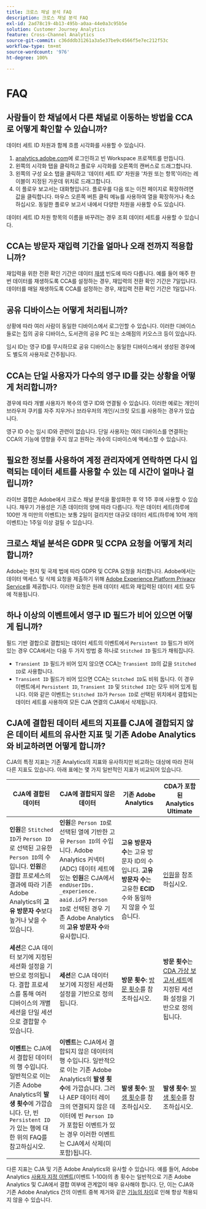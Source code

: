 ```yaml
---
title: 크로스 채널 분석 FAQ
description: 크로스 채널 분석 FAQ
exl-id: 2ad78c19-4b13-495b-a0aa-44e0a3c95b5e
solution: Customer Journey Analytics
feature: Cross-Channel Analytics
source-git-commit: c36dddb31261a3a5e37be9c4566f5e7ec212f53c
workflow-type: tm+mt
source-wordcount: '976'
ht-degree: 100%

---
```


# FAQ

## 사람들이 한 채널에서 다른 채널로 이동하는 방법을 CCA로 어떻게 확인할 수 있습니까?

데이터 세트 ID 차원과 함께 흐름 시각화를 사용할 수 있습니다.

1. [analytics.adobe.com](https://analytics.adobe.com)에 로그인하고 빈 Workspace 프로젝트를 만듭니다.
2. 왼쪽의 시각화 탭을 클릭하고 플로우 시각화를 오른쪽의 캔버스로 드래그합니다.
3. 왼쪽의 구성 요소 탭을 클릭하고 &#39;데이터 세트 ID&#39; 차원을 &#39;차원 또는 항목&#39;이라는 레이블이 지정된 가운데 위치로 드래그합니다.
4. 이 플로우 보고서는 대화형입니다. 플로우를 다음 또는 이전 페이지로 확장하려면 값을 클릭합니다. 마우스 오른쪽 버튼 클릭 메뉴를 사용하여 열을 확장하거나 축소하십시오. 동일한 플로우 보고서 내에서 다양한 차원을 사용할 수도 있습니다.

데이터 세트 ID 차원 항목의 이름을 바꾸려는 경우 조회 데이터 세트를 사용할 수 있습니다.

## CCA는 방문자 재입력 기간을 얼마나 오래 전까지 적용합니까?

재입력을 위한 전환 확인 기간은 데이터 [재생](replay.md) 빈도에 따라 다릅니다. 예를 들어 매주 한 번 데이터를 재생하도록 CCA를 설정하는 경우, 재입력의 전환 확인 기간은 7일입니다. 데이터를 매일 재생하도록 CCA를 설정하는 경우, 재입력 전환 확인 기간은 1일입니다.

## 공유 디바이스는 어떻게 처리됩니까?

상황에 따라 여러 사람이 동일한 디바이스에서 로그인할 수 있습니다. 이러한 디바이스들로는 집의 공유 디바이스, 도서관의 공유 PC 또는 소매점의 키오스크 등이 있습니다.

임시 ID는 영구 ID를 무시하므로 공유 디바이스는 동일한 디바이스에서 생성된 경우에도 별도의 사용자로 간주됩니다.

## CCA는 단일 사용자가 다수의 영구 ID를 갖는 상황을 어떻게 처리합니까?

경우에 따라 개별 사용자가 복수의 영구 ID와 연결될 수 있습니다. 이러한 예로는 개인이 브라우저 쿠키를 자주 지우거나 브라우저의 개인/시크릿 모드를 사용하는 경우가 있습니다.

영구 ID 수는 임시 ID와 관련이 없습니다. 단일 사용자는 여러 디바이스를 연결하는 CCA의 기능에 영향을 주지 않고 원하는 개수의 디바이스에 액세스할 수 있습니다.

## 필요한 정보를 사용하여 계정 관리자에게 연락하면 다시 입력되는 데이터 세트를 사용할 수 있는 데 시간이 얼마나 걸립니까?

라이브 결합은 Adobe에서 크로스 채널 분석을 활성화한 후 약 1주 후에 사용할 수 있습니다. 채우기 가용성은 기존 데이터의 양에 따라 다릅니다. 작은 데이터 세트(하루에 100만 개 미만의 이벤트)는 보통 2일이 걸리지만 대규모 데이터 세트(하루에 10억 개의 이벤트)는 1주일 이상 걸릴 수 있습니다.

## 크로스 채널 분석은 GDPR 및 CCPA 요청을 어떻게 처리합니까?

Adobe는 현지 및 국제 법에 따라 GDPR 및 CCPA 요청을 처리합니다. Adobe에서는 데이터 액세스 및 삭제 요청을 제출하기 위해 [Adobe Experience Platform Privacy Service](https://experienceleague.adobe.com/docs/experience-platform/privacy/home.html?lang=ko-KR)를 제공합니다. 이러한 요청은 원래 데이터 세트와 재입력된 데이터 세트 모두에 적용됩니다.

## 하나 이상의 이벤트에서 영구 ID 필드가 비어 있으면 어떻게 됩니까?

필드 기반 결합으로 결합되는 데이터 세트의 이벤트에서 `Persistent ID` 필드가 비어 있는 경우 CCA에서는 다음 두 가지 방법 중 하나로 `Stitched ID` 필드가 채워집니다.
* `Transient ID` 필드가 비어 있지 않으면 CCA는 `Transient ID`의 값을 `Stitched ID`로 사용합니다.
* `Transient ID` 필드가 비어 있으면 CCA는 `Stitched ID`도 비워 둡니다. 이 경우 이벤트에서 `Persistent ID`, `Transient ID` 및 `Stitched ID`는 모두 비어 있게 됩니다. 이와 같은 이벤트는 `Stitched ID`가 `Person ID`로 선택된 위치에서 결합되는 데이터 세트를 사용하여 모든 CJA 연결의 CJA에서 삭제됩니다.

## CJA에 결합된 데이터 세트의 지표를 CJA에 결합되지 않은 데이터 세트의 유사한 지표 및 기존 Adobe Analytics와 비교하려면 어떻게 합니까?

CJA의 특정 지표는 기존 Analytics의 지표와 유사하지만 비교하는 대상에 따라 전혀 다른 지표도 있습니다. 아래 표에는 몇 가지 일반적인 지표가 비교되어 있습니다.

| **CJA에 결합된 데이터** | **CJA에 결합되지 않은 데이터** | **기존 Adobe Analytics** | **CDA가 포함된 Analytics Ultimate** |
| ----- | ----- | ----- | ----- |
| **인원**&#x200B;은 `Stitched ID`가 `Person ID`로 선택된 고유한 `Person ID`의 수입니다. **인원**&#x200B;은 결합 프로세스의 결과에 따라 기존 Adobe Analytics의 **고유 방문자 수**&#x200B;보다 높거나 낮을 수 있습니다. | **인원**&#x200B;은 `Person ID`로 선택된 열에 기반한 고유 `Person ID`의 수입니다. Adobe Analytics 커넥터 (ADC) 데이터 세트에 있는 **인원**&#x200B;은 CJA에서 `endUserIDs. _experience. aaid.id`가 `Person ID`로 선택된 경우 기존 Adobe Analytics의 **고유 방문자 수**&#x200B;와 유사합니다. | **고유 방문자 수**&#x200B;는 고유 방문자 ID의 수입니다. **고유 방문자 수**&#x200B;는 고유한 **ECID** 수와 동일하지 않을 수 있습니다. | [인원](https://experienceleague.adobe.com/docs/analytics/components/metrics/people.html?lang=en)을 참조하십시오. |
| **세션**&#x200B;은 CJA 데이터 보기에 지정된 세션화 설정을 기반으로 정의됩니다. 결합 프로세스를 통해 여러 디바이스의 개별 세션을 단일 세션으로 결합할 수 있습니다. | **세션**&#x200B;은 CJA 데이터 보기에 지정된 세션화 설정을 기반으로 정의됩니다. | **방문 횟수**: [방문 횟수](https://experienceleague.adobe.com/docs/analytics/components/metrics/visits.html?lang=en)를 참조하십시오. | **방문 횟수**&#x200B;는 [CDA 가상 보고서 세트](https://experienceleague.adobe.com/docs/analytics/components/cda/setup.html?lang=en)에 지정된 세션화 설정을 기반으로 정의됩니다. |
| **이벤트**&#x200B;는 CJA에서 결합된 데이터의 행 수입니다. 일반적으로 이는 기존 Adobe Analytics의 **발생 횟수**&#x200B;에 가깝습니다. 단, 빈 `Persistent ID`가 있는 행에 대한 위의 FAQ를 참고하십시오. | **이벤트**&#x200B;는 CJA에서 결합되지 않은 데이터의 행 수입니다. 일반적으로 이는 기존 Adobe Analytics의 **발생 횟수**&#x200B;에 가깝습니다. 그러나 AEP 데이터 레이크의 연결되지 않은 데이터에 빈 `Person ID`가 포함된 이벤트가 있는 경우 이러한 이벤트는 CJA에서 삭제(미포함)됩니다. | **발생 횟수**: [발생 횟수](https://experienceleague.adobe.com/docs/analytics/components/metrics/occurrences.html?lang=en)를 참조하십시오. | **발생 횟수**: [발생 횟수](https://experienceleague.adobe.com/docs/analytics/components/metrics/occurrences.html?lang=en)를 참조하십시오. |

다른 지표는 CJA 및 기존 Adobe Analytics와 유사할 수 있습니다. 예를 들어, Adobe Analytics [사용자 지정 이벤트](https://experienceleague.adobe.com/docs/analytics/components/metrics/custom-events.html?lang=en)(이벤트 1-100)의 총 횟수는 일반적으로 기존 Adobe Analytics 및 CJA에서 결합 여부에 관계없이 매우 유사해야 합니다. 단, 이는 CJA와 기존 Adobe Analytics 간의 이벤트 중복 제거와 같은 [기능의 차이](https://experienceleague.adobe.com/docs/analytics-platform/using/cja-overview/cja-aa.html?lang=en)로 인해 항상 적용되지 않을 수 있습니다.

